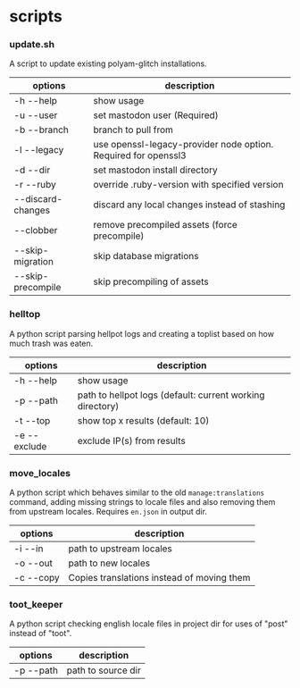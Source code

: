 # scripts

### update.sh
A script to update existing polyam-glitch installations.

| options | description |
| ------- | ----------- |
| -h --help | show usage |
| -u --user | set mastodon user (Required) |
| -b --branch | branch to pull from |
| -l --legacy | use openssl-legacy-provider node option. Required for openssl3 |
| -d --dir | set mastodon install directory |
| -r --ruby | override .ruby-version with specified version |
| --discard-changes | discard any local changes instead of stashing |
| --clobber | remove precompiled assets (force precompile) |
| --skip-migration | skip database migrations |
| --skip-precompile | skip precompiling of assets |

### helltop
A python script parsing hellpot logs and creating a toplist based on how much trash was eaten.

| options | description |
| ------- | ----------- |
| -h --help | show usage |
| -p --path | path to hellpot logs (default: current working directory) |
| -t --top | show top x results (default: 10) |
| -e --exclude | exclude IP(s) from results |

### move_locales
A python script which behaves similar to the old `manage:translations` command, adding missing strings to locale files and also removing them from upstream locales. Requires `en.json` in output dir.

| options | description |
| ------- | ----------- |
| -i --in | path to upstream locales |
| -o --out | path to new locales |
| -c --copy | Copies translations instead of moving them |

### toot_keeper
A python script checking english locale files in project dir for uses of "post" instead of "toot".

| options | description |
| ------- | ----------- |
| -p --path | path to source dir |
